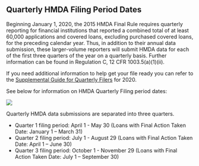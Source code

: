 ## Quarterly HMDA Filing Period Dates

Beginning January 1, 2020, the 2015 HMDA Final Rule requires quarterly reporting for financial institutions that reported a combined total of at least 60,000 applications and covered loans, excluding purchased covered loans, for the preceding calendar year. Thus, in addition to their annual data submission, these larger-volume reporters will submit HMDA data for each of the first three quarters of the year on a quarterly basis. Further information can be found in Regulation C, 12 CFR 1003.5(a)(1)(ii).

If you need additional information to help get your file ready you can refer to the [Supplemental Guide for Quarterly Filers](https://s3.amazonaws.com/cfpb-hmda-public/prod/help/supplemental-guide-for-quarterly-filers.pdf) for 2020.

See below for information on HMDA Quarterly Filing period dates:

![](https://raw.githubusercontent.com/cfpb/hmda-frontend/master/src/documentation/markdown/images/quarterly_filing.png)

Quarterly HMDA data submissions are separated into three quarters.   
- Quarter 1 filing period: April 1 - May 30 (Loans with Final Action Taken Date: January 1 – March 31)  
- Quarter 2 filing period: July 1 - August 29 (Loans with Final Action Taken Date: April 1 – June 30)  
- Quarter 3 filing period: October 1 - November 29 (Loans with Final Action Taken Date: July 1 – September 30)  

